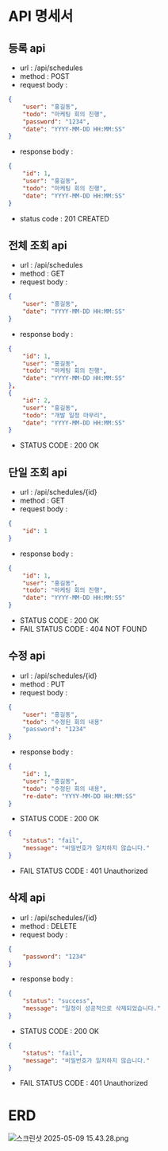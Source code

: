 # API 명세서
## 등록 api
- url : /api/schedules
- method : POST
- request body :
```json
{
    "user": "홍길동",
    "todo": "마케팅 회의 진행",
    "password": "1234",
    "date": "YYYY-MM-DD HH:MM:SS"
}
```

- response body :
```json
{
    "id": 1,
    "user": "홍길동",
    "todo": "마케팅 회의 진행",
    "date": "YYYY-MM-DD HH:MM:SS"
}
```
- status code : 201 CREATED

## 전체 조회 api
- url : /api/schedules 
- method : GET
- request body :
```json
{
    "user": "홍길동",
    "date": "YYYY-MM-DD HH:MM:SS"
}
```
- response body :
```json
{
    "id": 1,
    "user": "홍길동",
    "todo": "마케팅 회의 진행",
    "date": "YYYY-MM-DD HH:MM:SS"
},
{
    "id": 2,
    "user": "홍길동",
    "todo": "개발 일정 마무리",
    "date": "YYYY-MM-DD HH:MM:SS"
}
```
- STATUS CODE : 200 OK

## 단일 조회 api
- url : /api/schedules/{id} 
- method : GET
- request body :
```json
{
    "id": 1
}
```
- response body :
```json
{
    "id": 1,
    "user": "홍길동",
    "todo": "마케팅 회의 진행",
    "date": "YYYY-MM-DD HH:MM:SS"
}
```
- STATUS CODE : 200 OK
- FAIL STATUS CODE : 404 NOT FOUND

## 수정 api
- url : /api/schedules/{id} 
- method : PUT
- request body :
```json
{
    "user": "홍길동",
    "todo": "수정된 회의 내용"
    "password": "1234"
}
```
- response body :
```json
{
    "id": 1,
    "user": "홍길동",
    "todo": "수정된 회의 내용",
    "re-date": "YYYY-MM-DD HH:MM:SS"
}
```
- STATUS CODE : 200 OK
```json
{
    "status": "fail",
    "message": "비밀번호가 일치하지 않습니다."
}
```
- FAIL STATUS CODE : 401 Unauthorized



## 삭제 api
- url : /api/schedules/{id} 
- method : DELETE
- request body :
```json
{
    "password": "1234"
}
```
- response body :
```json
{
    "status": "success",
    "message": "일정이 성공적으로 삭제되었습니다."
}
```
- STATUS CODE : 200 OK
```json
{
    "status": "fail",
    "message": "비밀번호가 일치하지 않습니다."
}
```
- FAIL STATUS CODE : 401 Unauthorized

# ERD
![스크린샷 2025-05-09 15.43.28.png](..%2F..%2F..%2F..%2F..%2F..%2Fvar%2Ffolders%2F1r%2Fstvk2ptx0sx7pr8lf86_7f6r0000gn%2FT%2FTemporaryItems%2FNSIRD_screencaptureui_6QeJhf%2F%EC%8A%A4%ED%81%AC%EB%A6%B0%EC%83%B7%202025-05-09%2015.43.28.png)